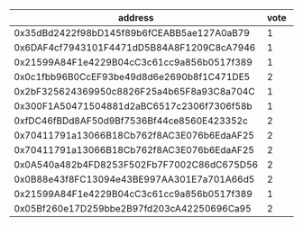 address|vote|timestamp|signature
---|---|---|---
0x35dBd2422f98bD145f89b6fCEABB5ae127A0aB79|1|1599220024|0x39340e7321e54766be339b6e0cfd28000b44b05d4754515cb20afafdecc072707a59335975d69b7904fac31c233edd2aa89b606965fdaf3a4cb1b2431a18c5c41c
0x6DAF4cf7943101F4471dD5B84A8F1209C8cA7946|1|1599220069|0x7cb7290a0957e8905138f63f815255a428ce7dde5520c6fa600217a07e1ca3fb5eab4e3870e146bc5df383e4f4d83b6d10444b76761d6d57d481e37a01e23c7e1c
0x21599A84F1e4229B04cC3c61cc9a856b0517f389|1|1599225905|0xaf45eaffca24ad762595a0d97af0fa91e0f499a06c17845c88d356d7299779e823dc72c39d805fa069129671031ccb431208ab7175dd656cff7c7fb27db6a8931b
0x0c1fbb96B0CcEF93be49d8d6e2690b8f1C471DE5|2|1599228825|0x68a64af6d03256b6719cb8bdc61baf51b7fae4219defd4f30c01523dd956b58567253d1b5dbf4ebfccbeefd052713ca5572a0263b93d2f7c9cec47596a0f8e621c
0x2bF325624369950c8826F25a4b65F8a93C8a704C|1|1599228906|0x4a30a6a7e28e9142421f598e81dfc6097bd5a64d8e8f07494bd1699c65247f7f48481ed1a685ee52835b5e52e777ab906d881234dc0a990569a92c271049e9a81b
0x300F1A50471504881d2aBC6517c2306f7306f58b|1|1599228971|0xf079588d135d1111886c40cbfd196f60f4a68152e6ce995517ec16f5277b22d97db763f1e17fc7e9d95685a79d2c046795141bb8a24ffb4ff89ebf00a83643471b
0xfDC46fBDd8AF50d9Bf7536Bf44ce8560E423352c|2|1599229465|0x330c34468872a938da2c21631efee90dcb3d9c8e2ecbd9555f578b160053ee195bb832166d7f896bc2c62cc001325cff0e9c49e3e4b6b018ddc7c4acd7ff12b41c
0x70411791a13066B18Cb762f8AC3E076b6EdaAF25|2|1599229636|0x4b0237b84f532a51f3018b999834210273b98a429c6c1e7edcb8eb40425bbf7676f8cc8533f887d18077fcb764405678ceae8766d724ebc7123215ba32c258fe1c
0x70411791a13066B18Cb762f8AC3E076b6EdaAF25|2|1599229713|0x3fa641b8752276e87d97ba8abf1de89db4f62fa02e0724f691deccab88842b4945d3c3eb6b220a0f0cfa7352dc0ed17070ad9059b4e198be6faa543c24cca64b1c
0x0A540a482b4FD8253F502Fb7F7002C86dC675D56|2|1599229728|0xad9db108a47e65634bf48dd24ade7d14c4dfb49629111cb3b7dc609d2ae260270e36f399977820c6ea103af2b8829c91fe25b221eddc1900f7d706e9b439b11a1b
0x0B88e43f8FC13094e43BE997AA301E7a701A66d5|2|1599230142|0x8f21608f8b73707d4384c6c1dcc9d374ae3158e0004880e112a02d06d955fed96051e379103b9a542c25a40922ce1577f04ca6f5fcb0f23a7a814f18242892721b
0x21599A84F1e4229B04cC3c61cc9a856b0517f389|1|1599231100|0x8aee36a2eecf011b45cc3451e5fe367984c03bf2f55c3e723442edd34907c4c7374749702496fb799e4f1b52609844643854f3720785ebaf93ea1e1f6769c74c1b
0x05Bf260e17D259bbe2B97fd203cA42250696Ca95|2|1599234771|0x6da670940ea62276be1c85bb1e1c0d235d040a1de8939b8a985dae8d884e40863cee6341be1b8eb0f8ae0773f2b2ee0aa3e352b8b2e83d31a26cd8b446efef621c